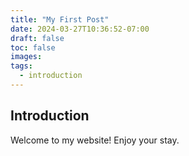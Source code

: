 ```yaml
---
title: "My First Post"
date: 2024-03-27T10:36:52-07:00
draft: false
toc: false
images:
tags: 
  - introduction
---
```


## Introduction

Welcome to my website! Enjoy your stay.